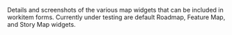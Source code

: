 Details and screenshots of the various map widgets that can be included in workitem forms. Currently under testing are default Roadmap, Feature Map, and Story Map widgets.
